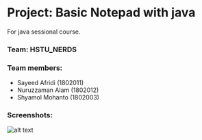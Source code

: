 # Project: Basic Notepad with java
For java sessional course.

### Team: HSTU_NERDS
### Team members:
- Sayeed Afridi (1802011)
- Nuruzzaman Alam (1802012)
- Shyamol Mohanto (1802003)

### Screenshots:
![alt text](https://i.imgur.com/N9CtK5P.png)